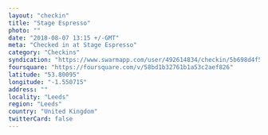 ```yaml
---
layout: "checkin"
title: "Stage Espresso"
photo: ""
date: "2018-08-07 13:15 +/-GMT"
meta: "Checked in at Stage Espresso"
category: "Checkins"
syndication: "https://www.swarmapp.com/user/492614834/checkin/5b698d4f5d891b002ca1385e"
foursquare: "https://foursquare.com/v/58bd1b32761b1a53c2aef826"
latitude: "53.80095"
longitude: "-1.550715"
address: ""
locality: "Leeds"
region: "Leeds"
country: "United Kingdom"
twitterCard: false
---
```



